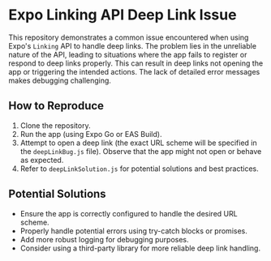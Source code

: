 # Expo Linking API Deep Link Issue

This repository demonstrates a common issue encountered when using Expo's `Linking` API to handle deep links. The problem lies in the unreliable nature of the API, leading to situations where the app fails to register or respond to deep links properly. This can result in deep links not opening the app or triggering the intended actions.  The lack of detailed error messages makes debugging challenging.

## How to Reproduce

1. Clone the repository.
2. Run the app (using Expo Go or EAS Build).
3. Attempt to open a deep link (the exact URL scheme will be specified in the `deepLinkBug.js` file).  Observe that the app might not open or behave as expected.
4. Refer to `deepLinkSolution.js` for potential solutions and best practices.

## Potential Solutions

- Ensure the app is correctly configured to handle the desired URL scheme.
- Properly handle potential errors using try-catch blocks or promises.
- Add more robust logging for debugging purposes.
- Consider using a third-party library for more reliable deep link handling.